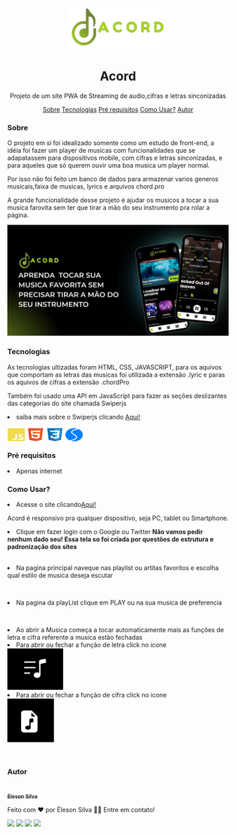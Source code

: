 <div align="center">
    <img src="imagens/logoIncrevaseVerde.png" alt="">
    <h1>Acord</h1>
    <p>Projeto de um site PWA de Streaming de audio,cifras e letras sinconizadas</p>
</div>
    <p align="center">
        <a href="#sobre" color="green">Sobre</a>
        <a href="#tecnologias">Tecnologias</a>
        <a href="#pre-requisitos">Pré requisitos</a>
        <a href="#como-usar">Como Usar?</a>
        <a href="#autor">Autor</a>
    </p>
<div id="#sobre">
    <h3>Sobre</h3>
    <p>O projeto em si foi idealizado somente como um estudo de front-end, a idéia foi fazer um player de musicas
    com funcionalidades que se adapatassem para dispositivos mobile, com cifras e letras sinconizadas, e para aqueles que só querem ouvir uma boa musica um player normal.</p>
    <p>Por isso não foi feito um banco de dados para armazenar varios generos musicais,faixa de musicas, lyrics e arquivos chord.pro</p>
    <p>A grande funcionalidade desse projeto é ajudar os musicos a tocar a sua musica farovita sem ter que tirar a mão do seu instrumento pra rolar a página.</p>
    <div align="center">
        <img src="imagens/banner01.png" alt="">
    </div>
</div>
<div id="#tecnologias">
    <h3>Tecnologias</h3>
    <p>As tecnologias ultizadas foram HTML, CSS, JAVASCRIPT, para os aquivos que comportam as letras das musicas foi utilizada a extensão .lyric e paras os aquivos de cifras a extensão .chordPro</P>
    <p>Também foi usado uma API em JavaScript para fazer as seções deslizantes das 
    categorias do site chamada Swiperjs</p>
    <li>saiba mais sobre o Swiperjs clicando <a href="https://swiperjs.com/">Aqui!</a></li>
    <div style="display: inline_block"><br>
        <img align="center" alt="eleson-Js" height="30" width="40" src="https://raw.githubusercontent.com/devicons/devicon/master/icons/javascript/javascript-plain.svg">
        <img align="center" alt="eleson-HTML" height="30" width="40" src="https://raw.githubusercontent.com/devicons/devicon/master/icons/html5/html5-original.svg">
        <img align="center" alt="eleson-CSS" height="30" width="40" src="https://raw.githubusercontent.com/devicons/devicon/master/icons/css3/css3-original.svg">
        <img align="center" alt="eleson-CSS" height="30" width="40" src="imagens/swiper-logo.svg">
    </div>
</div>
<div id="#pre-requisitos">
    <h3>Pré requisitos</h3>
    <li>Apenas internet</li>
</div>
<div id="#como-usar">
    <h3>Como Usar?</h3>
    <p><li>Acesse o site clicando<a href="https://elesonsilva.github.io/Acord">Aqui!</a></li></p>
    <p>Acord é responsivo pra qualquer dispositivo, seja PC, tablet ou Smartphone.</p>
    <li>Clique em fazer login com o Google ou Twitter <strong>Não vamos pedir nenhum dado seu! Essa tela so foi criada por questões de estrutura e padronização dos sites</strong></li>
    <img src="imagens/logimpage.png" alt="">
    <p><li>Na pagina principal naveque nas playlist ou artitas favoritos e escolha qual estilo de musica deseja
     escutar</li></p>
    <img src="imagens/principalpage.png" alt="">
    <p><li>Na pagina da playList clique em  PLAY ou na sua musica de preferencia</li></p>
    <img src="imagens/pageplaylist.png" alt="">
    </br>
    <p><li>Ao abrir a Musica começa a tocar automaticamente mais as funções de letra e cifra referente a musica estão fechadas</li>
    <li>Para abrir ou fechar a função de letra click no icone</li>
        <img  src="imagens/list.png" alt="">
    <li>Para abrir ou fechar a função de cifra click no icone</li>
        <img  src="imagens/chordlist.png" alt="">
    </p>
        <img  src="imagens/letracifra.png" alt="">
</div>
<div id="#autor">
    <h3>Autor</h3>
    <a href="#">
 <img style="border-radius: 50%;" src="https://avatars.githubusercontent.com/u/39160398?v=4" width="100px;" alt=""/>
 <br />
 <sub><b>Éleson Silva</b></sub></a> 
 <p>Feito com ❤️ por Éleson Silva 👋🏽 Entre em contato!</p>
    <div> 
    <a href="#" target="_blank"><img src="https://img.shields.io/badge/-Instagram-%23E4405F?style=for-the-badge&logo=instagram&logoColor=white" target="_blank"></a> 
        <a href="#" target="_blank"><img src="https://img.shields.io/badge/-Facebook-%0d730d?style=for-the-badge&logo=facebook&logoColor=white" target="_blank"></a> 
    <a href = "mailto:#"><img src="https://img.shields.io/badge/-Gmail-%23333?style=for-the-badge&logo=gmail&logoColor=white" target="_blank"></a>
    <a href="#" target="_blank"><img src="https://img.shields.io/badge/-LinkedIn-%230077B5?style=for-the-badge&logo=linkedin&logoColor=white" target="_blank"></a> 
    </div>
</div>
    
